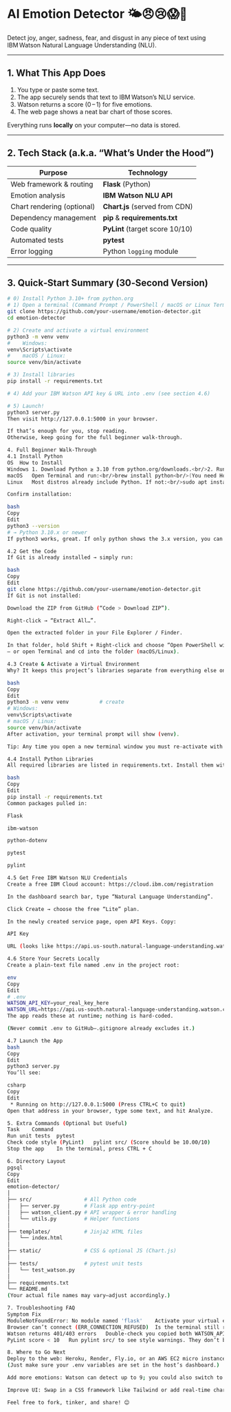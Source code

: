 # AI Emotion Detector 🌤️😠😢😱🤢  
Detect joy, anger, sadness, fear, and disgust in any piece of text using IBM Watson Natural Language Understanding (NLU).

---

## 1. What This App Does
1. You type or paste some text.
2. The app securely sends that text to IBM Watson’s NLU service.
3. Watson returns a score (0 – 1) for five emotions.
4. The web page shows a neat bar chart of those scores.

Everything runs **locally** on your computer—no data is stored.

---

## 2. Tech Stack (a.k.a. “What’s Under the Hood”)

| Purpose                        | Technology |
| ------------------------------ | ---------- |
| Web framework & routing        | **Flask** (Python) |
| Emotion analysis               | **IBM Watson NLU API** |
| Chart rendering (optional)     | **Chart.js** (served from CDN) |
| Dependency management          | **pip** & **requirements.txt** |
| Code quality                   | **PyLint** (target score 10/10) |
| Automated tests                | **pytest** |
| Error logging                  | Python `logging` module |

---

## 3. Quick‑Start Summary (30‑Second Version)

```bash
# 0) Install Python 3.10+ from python.org
# 1) Open a terminal (Command Prompt / PowerShell / macOS or Linux Terminal)
git clone https://github.com/your‑username/emotion‑detector.git
cd emotion‑detector

# 2) Create and activate a virtual environment
python3 -m venv venv
#    Windows:
venv\Scripts\activate
#    macOS / Linux:
source venv/bin/activate

# 3) Install libraries
pip install -r requirements.txt

# 4) Add your IBM Watson API key & URL into .env (see section 4.6)

# 5) Launch!
python3 server.py
Then visit http://127.0.0.1:5000 in your browser.

If that’s enough for you, stop reading.
Otherwise, keep going for the full beginner walk‑through.

4. Full Beginner Walk‑Through
4.1 Install Python
OS	How to Install
Windows	1. Download Python ≥ 3.10 from python.org/downloads.<br/>2. Run the installer and check “Add Python to PATH”.
macOS	Open Terminal and run:<br/>brew install python<br/>(You need Homebrew; install it from https://brew.sh first.)
Linux	Most distros already include Python. If not:<br/>sudo apt install python3 python3-venv

Confirm installation:

bash
Copy
Edit
python3 --version
# → Python 3.10.x or newer
If python3 works, great. If only python shows the 3.x version, you can use python instead throughout.

4.2 Get the Code
If Git is already installed → simply run:

bash
Copy
Edit
git clone https://github.com/your‑username/emotion‑detector.git
If Git is not installed:

Download the ZIP from GitHub (“Code > Download ZIP”).

Right‑click → “Extract All…”.

Open the extracted folder in your File Explorer / Finder.

In that folder, hold Shift + Right‑click and choose “Open PowerShell window here” (Windows)
– or open Terminal and cd into the folder (macOS/Linux).

4.3 Create & Activate a Virtual Environment
Why? It keeps this project’s libraries separate from everything else on your PC.

bash
Copy
Edit
python3 -m venv venv          # create
# Windows:
venv\Scripts\activate
# macOS / Linux:
source venv/bin/activate
After activation, your terminal prompt will show (venv).

Tip: Any time you open a new terminal window you must re‑activate with the same command.

4.4 Install Python Libraries
All required libraries are listed in requirements.txt. Install them with:

bash
Copy
Edit
pip install -r requirements.txt
Common packages pulled in:

Flask

ibm‑watson

python‑dotenv

pytest

pylint

4.5 Get Free IBM Watson NLU Credentials
Create a free IBM Cloud account: https://cloud.ibm.com/registration

In the dashboard search bar, type “Natural Language Understanding”.

Click Create → choose the free “Lite” plan.

In the newly created service page, open API Keys. Copy:

API Key

URL (looks like https://api.us‑south.natural‑language‑understanding.watson.cloud.ibm.com/instances/…)

4.6 Store Your Secrets Locally
Create a plain‑text file named .env in the project root:

env
Copy
Edit
# .env
WATSON_API_KEY=your_real_key_here
WATSON_URL=https://api.us-south.natural-language-understanding.watson.cloud.ibm.com/instances/xxx
The app reads these at runtime; nothing is hard‑coded.

(Never commit .env to GitHub—.gitignore already excludes it.)

4.7 Launch the App
bash
Copy
Edit
python3 server.py
You’ll see:

csharp
Copy
Edit
 * Running on http://127.0.0.1:5000 (Press CTRL+C to quit)
Open that address in your browser, type some text, and hit Analyze.

5. Extra Commands (Optional but Useful)
Task	Command
Run unit tests	pytest
Check code style (PyLint)	pylint src/ (Score should be 10.00/10)
Stop the app	In the terminal, press CTRL + C

6. Directory Layout
pgsql
Copy
Edit
emotion‑detector/
│
├── src/                 # All Python code
│   ├── server.py        # Flask app entry‑point
│   ├── watson_client.py # API wrapper & error handling
│   └── utils.py         # Helper functions
│
├── templates/           # Jinja2 HTML files
│   └── index.html
│
├── static/              # CSS & optional JS (Chart.js)
│
├── tests/               # pytest unit tests
│   └── test_watson.py
│
├── requirements.txt
└── README.md
(Your actual file names may vary—adjust accordingly.)

7. Troubleshooting FAQ
Symptom	Fix
ModuleNotFoundError: No module named 'flask'	Activate your virtual environment (venv) and then run pip install -r requirements.txt again.
Browser can’t connect (ERR_CONNECTION_REFUSED)	Is the terminal still running the Flask server? Do you see “Running on http://127.0.0.1:5000”? If not, start it with python3 server.py.
Watson returns 401/403 errors	Double‑check you copied both WATSON_API_KEY and WATSON_URL exactly into .env.
PyLint score < 10	Run pylint src/ to see style warnings. They don’t break the app—only code quality.

8. Where to Go Next
Deploy to the web: Heroku, Render, Fly.io, or an AWS EC2 micro instance.
(Just make sure your .env variables are set in the host’s dashboard.)

Add more emotions: Watson can detect up to 9; you could also switch to large language‑model APIs for subtler moods.

Improve UI: Swap in a CSS framework like Tailwind or add real‑time charts.

Feel free to fork, tinker, and share! 😊
